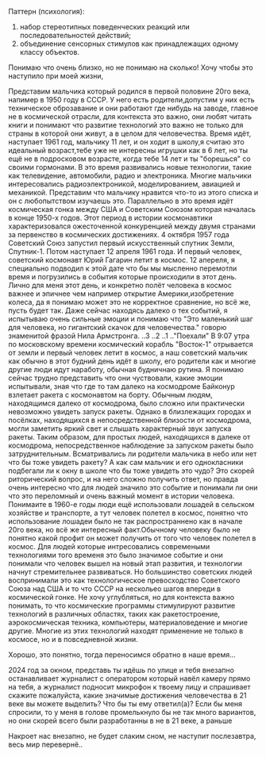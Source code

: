 Паттерн (психология):
1) набор стереотипных поведенческих реакций или последовательностей действий;
2) объединение сенсорных стимулов как принадлежащих одному классу объектов.




Понимаю что очень близко, но не понимаю на сколько! Хочу чтобы это наступило при моей жизни, 








Представим мальчика который родился в первой половине 20го века, напимер в 1950 году в СССР. У него есть родители,допустим у них есть техническое оброзавание и они работают где нибудь на заводе, главное не в космической отрасли, для контекста это важно, они любят читать книги и понимают что развитие технологий это важно не только для страны в которой они живут, а в целом для человечества. Время идёт, наступает 1961 год, мальчику 11 лет, и он ходит в школу,я считаю это идеальный возраст,тебе уже не интересны игрушки как в 6 лет, но ты ещё не в подросковом возрасте, когда тебе 14 лет и ты "борешься" со своими гормонами. В это время развивались новые технологии, такие как телевидение, автомобили, радио и электроника. Многие мальчики интересовались радиоэлектроникой, моделированием, авиацией и механикой. Представим что мальчику нравится что-то  из этого списка и он с любопытством изучаешь это. Параллельно в это время идёт космическая гонка между США и Советским Союзом которая началась в конце 1950-х годов. Этот период в истории космонавтики характеризовался ожесточенной конкуренцией между двумя странами за первенство в космических достижениях. 4 октября 1957 года Советский Союз запустил первый искусственный спутник Земли, Спутник-1. Потом наступает 12 апреля 1961 года. И первый человек,  советский космонавт Юрий Гагарин летит в космос. 12 апереля, я специально подводил к этой дате что бы мы мысленно перемотли время и погрузились в события которые происходили в этот день. Лично для меня этот день, и конкретно полёт человека в космос важнее и эпичнее чем например открытие Америки,изобретение колеса, да я понимаю может это не корректное сравнение, но всё же, пусть будет так. Даже сейчас находясь далеко о тех событий, я испытываю очень сильные эмоции и понимаю что "Это маленький шаг для человека, но гигантский скачок для человечества." говорю знаменитой фразой Нила Армстронга. ..3 ..2 ..1 .."Поехали" В 9:07 утра по московскому времени космический корабль "Восток-1" отрывается от земли и первый человек летит в космос, а наш советский мальчик как обычно в этот будний день идёт в школу, его родители как и многие другие люди идут наработу, обычная будничнаю рутина. Я понимаю сейчас трудно  представить что они чуствовали, какие эмоции испытывали, зная что где то там далеко на космодроме Байконур  взлетает ракета с космонавтом на борту. Обычным людям, находящимся далеко от космодрома, было сложно или практически невозможно увидеть запуск ракеты. Однако в близлежащих городах и посёлках, находящихся в непосредственной близости от космодрома, могли заметить яркий свет и слышать характерный звук запуска ракеты. Таким образом, для простых людей, находящихся в далеке от космодрома, непосредственное наблюдение за запуском ракеты было затруднительным. Всматривались ли родители мальчика в небо или нет что бы тоже увидеть ракету? А как сам мальчик и его однокласники подбегали ли к окну в школе что бы тоже увидеть это чудо? Это скорей риторический вопрос, и на него сложно получить ответ, но правда очень интересно что для людей значило это событие и понимали ли они что это переломный и очень важный момент в истории человека. Понимаите в 1960-е годы люди ещё использовали лошадей в сельском хозяйстве и транспорте, а тут человек полетел в космос, понятно что использование лошадеи было не так распространнено  как в начале 20го века, но всё же интересный факт.Обычному человеку было не понятно какой профит он может получить от того что человек полетел в космос. Для людей которые интресовались современыми технологиями того временя это было значимое событие и они понимали что человек вышел на новый этап развития, и технологии начнут стремительнее развиваться. Но большинство советских людей воспринимали это как технологическое превосходство Советского Союза над США и то что СССР на нескольео шагов впереди в космической гонке. Не хочу углубляться, но для контекста важно понимать, то что космические программы стимулируют развитие технологий в различных областях, таких как ракетостроение, аэрокосмическая техника, компьютеры, материаловедение и многие другие. Многие из этих технологий находят применение не только в космосе, но и в повседневной жизни.

Хорошо, это понятно, тогда переносимся  обратно в наше время...

2024 год за окном, представь ты идёшь по улице и тебя внезапно останавливает  журналист с оператором который навёл камеру прямо на тебя, а журналист подносит микрофон к твоему лицу и спрашивает скажите пожалуйста, какие значимые достижения человечества в 21 веке вы можете выделить? Что бы ты ему ответил(а)? Если бы меня спросили, то у меня в голове промелькнуло бы не так много вариантов, но они скорей всего были разработанны в не в 21 веке, а раньше



 










Накроет нас внезапно, не будет слаким сном, не наступит послезавтра, весь мир перевернё..